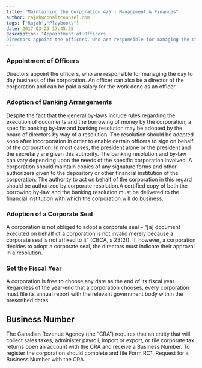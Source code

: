```yaml
---
title: "Maintaining the Corporation 4/5 - Management & Finances"
author: rajah@cobaltcounsel.com
tags: ["Rajah","Playbooks"]
date: 2017-03-23 17:45:55
description: "Appointment of Officers
Directors appoint the officers, who are responsible for managing the day to day business of the corporation.  An officer can also be a director of the corporation and can be pa..."
---
```


### Appointment of Officers
Directors appoint the officers, who are responsible for managing the day to day business of the corporation.  An officer can also be a director of the corporation and can be paid a salary for the work done as an officer.
### Adoption of Banking Arrangements
Despite the fact that the general by-laws include rules regarding the execution of documents and the borrowing of money by the corporation, a specific banking by-law and banking resolution may be adopted by the board of directors by way of a resolution. The resolution should be adopted soon after incorporation in order to enable certain officers to sign on behalf of the corporation. In most cases, the president alone or the president and the secretary are given this authority. The banking resolution and by-law can vary depending upon the needs of the specific corporation involved. A corporation should maintain copies of any signature forms and other authorizers given to the depository or other financial institution of the corporation. The authority to act on behalf of the corporation in this regard should be authorized by corporate resolution.A certified copy of both the borrowing by-law and the banking resolution must be delivered to the financial institution with which the corporation will do business.
### Adoption of a Corporate Seal
A corporation is not obliged to adopt a corporate seal – “[a] document executed on behalf of a corporation is not invalid merely because a corporate seal is not affixed to it” (CBCA, s 23(2)).  If, however, a corporation decides to adopt a corporate seal, the directors must indicate their approval in a resolution.
### Set the Fiscal Year
A corporation is free to choose any date as the end of its fiscal year. Regardless of the year-end that a corporation chooses, every corporation must file its annual report with the relevant government body within the prescribed dates.
## Business Number
The Canadian Revenue Agency (the “CRA”) requires that an entity that will collect sales taxes, administer payroll, import or export, or file corporate tax returns open an account with the CRA and receive a Business Number. To register the corporation should complete and file Form RC1, Request for a Business Number with the CRA.